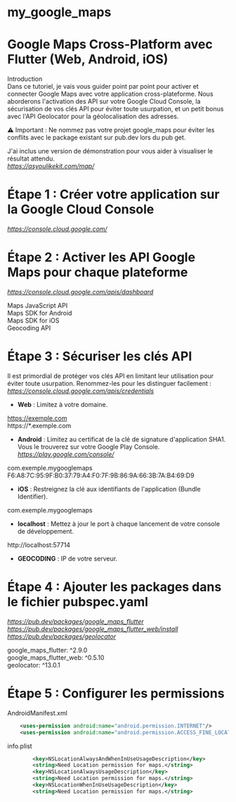 # my_google_maps

# **Google Maps Cross-Platform avec Flutter (Web, Android, iOS)**   
Introduction   
Dans ce tutoriel, je vais vous guider point par point pour activer et connecter Google Maps avec votre application cross-plateforme. Nous aborderons l'activation des API sur votre Google Cloud Console, la sécurisation de vos clés API pour éviter toute usurpation, et un petit bonus avec l'API Geolocator pour la géolocalisation des adresses.  

⚠️ Important : Ne nommez pas votre projet google_maps pour éviter les conflits avec le package existant sur pub.dev lors du pub get.  

J'ai inclus une version de démonstration pour vous aider à visualiser le résultat attendu.   
*https://asyoulikekit.com/map/*

# **Étape 1 : Créer votre application sur la Google Cloud Console**

*https://console.cloud.google.com/*

# **Étape 2 : Activer les API Google Maps pour chaque plateforme**

*https://console.cloud.google.com/apis/dashboard*

Maps JavaScript API  
Maps SDK for Android  
Maps SDK for iOS  
Geocoding API  

# **Étape 3 : Sécuriser les clés API**  
Il est primordial de protéger vos clés API en limitant leur utilisation pour éviter toute usurpation. Renommez-les pour les distinguer facilement :  
*https://console.cloud.google.com/apis/credentials*   

+ **Web** : Limitez à votre domaine.

https://exemple.com	  
https://*.exemple.com	  

+ **Android** : Limitez au certificat de la clé de signature d'application SHA1.  
Vous le trouverez sur votre Google Play Console.  
*https://play.google.com/console/*  

com.exemple.mygooglemaps  
F6:A8:7C:95:9F:B0:37:79:A4:F0:7F:9B:86:9A:66:3B:7A:B4:69:D9	  

+ **iOS** : Restreignez la clé aux identifiants de l'application (Bundle Identifier).  

com.exemple.mygooglemaps  

+ **localhost** : Mettez à jour le port à chaque lancement de votre console de développement.  

http://localhost:57714   

+ **GEOCODING** : IP de votre serveur.   

# **Étape 4 : Ajouter les packages dans le fichier pubspec.yaml**  
*https://pub.dev/packages/google_maps_flutter*   
*https://pub.dev/packages/google_maps_flutter_web/install*   
*https://pub.dev/packages/geolocator*   

  google_maps_flutter: ^2.9.0  
  google_maps_flutter_web: ^0.5.10  
  geolocator: ^13.0.1  

# **Étape 5 : Configurer les permissions**  


AndroidManifest.xml  
```xml
    <uses-permission android:name="android.permission.INTERNET"/>  
    <uses-permission android:name="android.permission.ACCESS_FINE_LOCATION"/>  
```

info.plist  
```xml
        <key>NSLocationAlwaysAndWhenInUseUsageDescription</key>  
        <string>Need Location permission for maps.</string>  
        <key>NSLocationAlwaysUsageDescription</key>  
        <string>Need Location permission for maps.</string>  
        <key>NSLocationWhenInUseUsageDescription</key>  
        <string>Need Location permission for maps.</string>  
```

